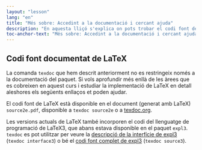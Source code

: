 ```yaml
---
layout: "lesson"
lang: "en"
title: "Més sobre: Accedint a la documentació i cercant ajuda"
description: "En aquesta lliçó s'explica on pots trobar el codi font de LaTeX."
toc-anchor-text: "Més sobre: Accedint a la documentació i cercant ajuda"
---
```



## Codi font documentat de LaTeX

La comanda `texdoc` que hem descrit anteriorment no es restringeix només a la documentació del paquet. Si vols aprofundir més enllà de les àrees que es cobreixen en aquest curs i estudiar la implementació de LaTeX en detall aleshores els següents enllaços et poden ajudar.

El codi font de LaTeX està disponible en el document (generat amb LaTeX) `source2e.pdf`, disponible a `texdoc source2e` o a [texdoc.org](https://texdoc.org/pkg/source2e).

Les versions actuals de LaTeX també incorporen el codi del llenguatge de programació de LaTeX3, que abans estava disponible en el paquet `expl3`. `texdoc` es pot utilitzar per veure la [descripció de la interfície de expl3](https://texdoc.org/pkg/interface3) (`texdoc interface3`)
o bé el [codi font complet de expl3](https://texdoc.org/pkg/source3) (`texdoc source3`).
